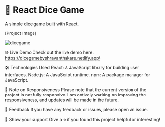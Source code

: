 # 🎲 React Dice Game

A simple dice game built with React.

[Project Image]

![dicegame](https://github.com/ShravanThakare/Dice-Game/assets/108409480/6de46f38-40e4-4475-af0a-46cdb76df3a3)


🌐 Live Demo
Check out the live demo here.
https://dicegamebyshravanthakare.netlify.app/

🛠️ Technologies Used
React: A JavaScript library for building user interfaces.
Node.js: A JavaScript runtime.
npm: A package manager for JavaScript.

📱 Note on Responsiveness
Please note that the current version of the project is not fully responsive. I am actively working on improving the responsiveness, and updates will be made in the future.

📢 Feedback
If you have any feedback or issues, please open an issue.

🌟 Show your support
Give a ⭐️ if you found this project helpful or interesting!
